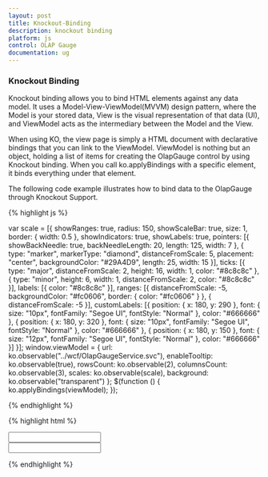 ```yaml
---
layout: post
title: Knockout-Binding
description: knockout binding
platform: js
control: OLAP Gauge
documentation: ug
---
```


### Knockout Binding

Knockout binding allows you to bind HTML elements against any data model. It uses a Model-View-ViewModel(MVVM) design pattern, where the Model is your stored data, View is the visual representation of that data (UI), and ViewModel acts as the intermediary between the Model and the View.

When using KO, the view page is simply a HTML document with declarative bindings that you can link to the ViewModel. ViewModel is nothing but an object, holding a list of items for creating the OlapGauge control by using Knockout binding. When you call ko.applyBindings with a specific element, it binds everything under that element.

The following code example illustrates how to bind data to the OlapGauge through Knockout Support.

{% highlight js %}

var scale = [{
showRanges: true,
radius: 150, showScaleBar: true, size: 1,
border: {
width: 0.5
},
showIndicators: true, showLabels: true,
pointers: [{
showBackNeedle: true,
backNeedleLength: 20,
length: 125,
width: 7
},
{
type: "marker",
markerType: "diamond",
distanceFromScale: 5,
placement: "center",
backgroundColor: "#29A4D9",
length: 25,
width: 15
}],
ticks: [{
type: "major",
distanceFromScale: 2,
height: 16,
width: 1, color: "#8c8c8c"
}, {
type: "minor",
height: 6,
width: 1,
distanceFromScale: 2,
color: "#8c8c8c"
}],
labels: [{
color: "#8c8c8c"
}],
ranges: [{
distanceFromScale: -5,
backgroundColor: "#fc0606",
border: {
color: "#fc0606"
}
}, {
distanceFromScale: -5
}],
customLabels: [{
position: { x: 180, y: 290 },
font: { size: "10px", fontFamily: "Segoe UI", fontStyle: "Normal" }, color: "#666666"
}, {
position: { x: 180, y: 320 },
font: { size: "10px", fontFamily: "Segoe UI", fontStyle: "Normal" }, color: "#666666"
}, {
position: { x: 180, y: 150 },
font: { size: "12px", fontFamily: "Segoe UI", fontStyle: "Normal" }, color: "#666666"
}]
}];
window.viewModel = {
url: ko.observable("../wcf/OlapGaugeService.svc"),
enableTooltip: ko.observable(true),
rowsCount: ko.observable(2),
columnsCount: ko.observable(3),
scales: ko.observable(scale),
background: ko.observable("transparent")
};
$(function () {
ko.applyBindings(viewModel);
});


{% endhighlight %}

{% highlight html %}

<div id="OlapGauge" data-bind="ejOlapGauge: { url: url, enableTooltip: enableTooltip, backgroundColor: background, scales: scales, rowsCount: rowsCount, columnsCount: columnsCount, load: 'loadGaugeTheme'}" />

<div>
     <input type="text" value="" data-bind="ejNumericTextbox: {value:rowsCount, minValue: 1 ,maxValue:3, width: '100px' }" data-bind="value:rowsCount" />
</div>
					
<div>
     <input type="text" value="" data-bind="ejNumericTextbox: {value:columnsCount, minValue: 1 ,maxValue:3, width: '100px' }" data-bind="value:columnsCount" />
</div>
					
{% endhighlight %}



